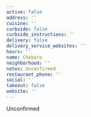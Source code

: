 ```yaml
---
active: false
address: ''
cuisine: ''
curbside: false
curbside_instructions: ''
delivery: false
delivery_service_websites: ''
hours: ''
name: Chebaro
neighborhood: ''
notes: Unconfirmed
restaurant_phone: ''
social: ''
takeout: false
website: ''
---
```


Unconfirmed